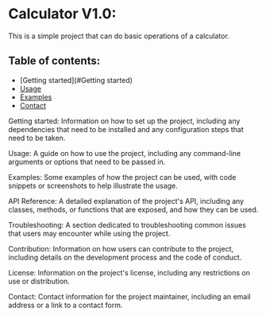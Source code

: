 # Calculator V1.0: 
This is a simple project that can do basic operations of a calculator.

## Table of contents: 
* [Getting started](#Getting started)
* [Usage](#h2-header)
* [Examples](#h3-header)
* [Contact](#h3-header)


Getting started: Information on how to set up the project, including any dependencies that need to be installed and any configuration steps that need to be taken.

Usage: A guide on how to use the project, including any command-line arguments or options that need to be passed in.

Examples: Some examples of how the project can be used, with code snippets or screenshots to help illustrate the usage.

API Reference: A detailed explanation of the project's API, including any classes, methods, or functions that are exposed, and how they can be used.

Troubleshooting: A section dedicated to troubleshooting common issues that users may encounter while using the project.

Contribution: Information on how users can contribute to the project, including details on the development process and the code of conduct.

License: Information on the project's license, including any restrictions on use or distribution.

Contact: Contact information for the project maintainer, including an email address or a link to a contact form.

